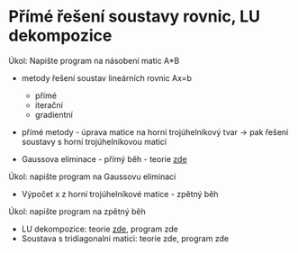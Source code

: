 # Přímé řešení soustavy rovnic, LU dekompozice

Úkol: Napište program na násobení matic A*B

* metody řešení soustav lineárních rovnic Ax=b
  * přímé
  * iterační
  * gradientní

* přímé metody - úprava matice na horní trojúhelníkový tvar -> pak řešení soustavy s horní trojúhelníkovou maticí

* Gaussova eliminace - přímý běh - teorie [zde](https://github.com/SebastianLorenz/NME1cv/blob/master/cv3/Gaussova%20a%20Gauss-Jordanova%20eliminace.pdf)

Úkol: napište program na Gaussovu eliminaci

* Výpočet x z horní trojúhelníkové matice - zpětný běh

Úkol: napište program na zpětný běh

* LU dekompozice: teorie [zde](https://github.com/SebastianLorenz/NME1cv/blob/master/cv3/teorie_LU_dekompozice.pdf), program zde
* Soustava s tridiagonalni matici: teorie zde, program zde
